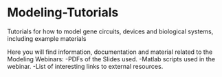 # Modeling-Tutorials
Tutorials for how to model gene circuits, devices and biological systems, including example materials

Here you will find information, documentation and material related to the Modeling Webinars:
-PDFs of the Slides used.
-Matlab scripts used in the webinar.
-List of interesting links to external resources.
